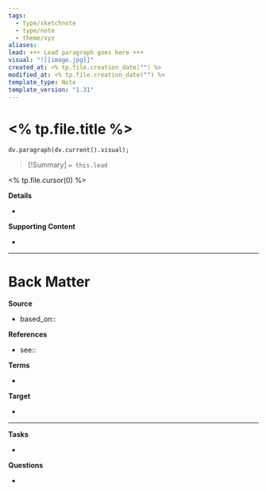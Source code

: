 ```yaml
---
tags:
  - type/sketchnote
  - type/note
  - theme/xyz
aliases: 
lead: +++ Lead paragraph goes here +++
visual: "![[image.jpg]]"
created_at: <% tp.file.creation_date("") %>
modified_at: <% tp.file.creation_date("") %>
template_type: Note
template_version: "1.31"
---
```

# <% tp.file.title %>
<!--  Clear and descriptive title -->

<!-- My sketchnote if available -->

```dataviewjs 
dv.paragraph(dv.current().visual);
```

<!--  Most essential idea from "lead"-key  in properties section -->

> [!Summary]
> `= this.lead`

<% tp.file.cursor(0) %>

**Details**
<!-- Main content in body of my note  -->
- 

**Supporting Content**
<!-- Supporting content in tail of my note  -->
- 

---
# Back Matter

**Source**
<!-- Always keep a link to the source- --> 
- based_on::

**References**
<!-- Links to pages not referenced in the content. 
- see:: [[related note]] and <why you made this connection> -->
- see:: 

**Terms**
<!-- Links to definition pages. -->
- 

**Target**
<!-- Link to project note or externaly published content. -->
- 
---
**Tasks**
<!-- What remains to be done with this note? --> 
- 

**Questions**
<!-- What remains for you to consider? --> 
- 

